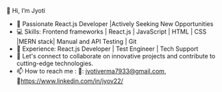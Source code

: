  👋 Hi, I’m Jyoti
- 👀 Passionate React.js Developer |Actively Seeking New Opportunities
- 💻 Skills: Frontend frameworks | React.js | JavaScript | HTML | CSS |MERN stack| Manual and API Testing | Git
- 🌱 Experience:  React.js Developer | Test Engineer | Tech Support
- 🤝 Let's connect to collaborate on innovative projects and contribute to cutting-edge technologies. 
- 📫 How to reach me : 📩: jyotiverma7933@gmail.com, 🔗https://www.linkedin.com/in/jyov22/

<!---
jyotiv2023/jyotiv2023 is a ✨ special ✨ repository because its `README.md` (this file) appears on your GitHub profile.
You can click the Preview link to take a look at your changes.
--->


